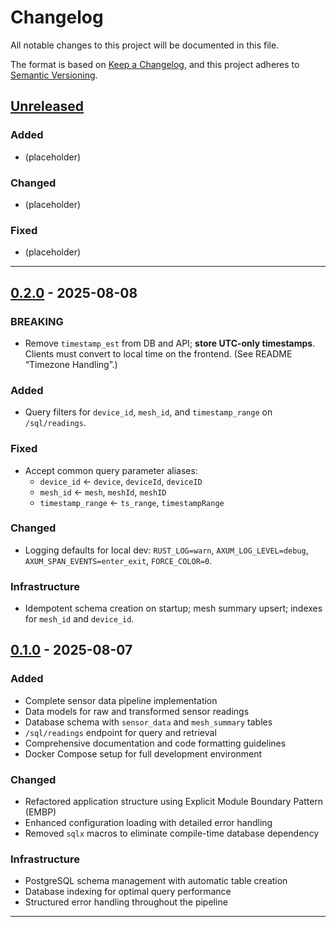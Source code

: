 # Changelog

All notable changes to this project will be documented in this file.

The format is based on [Keep a Changelog](https://keepachangelog.com/en/1.0.0/),
and this project adheres to [Semantic Versioning](https://semver.org/spec/v2.0.0.html).

## [Unreleased]

### Added
- (placeholder)

### Changed
- (placeholder)

### Fixed
- (placeholder)

---

## [0.2.0] - 2025-08-08

### BREAKING
- Remove `timestamp_est` from DB and API; **store UTC-only timestamps**. Clients must
  convert to local time on the frontend. (See README “Timezone Handling”.)

### Added
- Query filters for `device_id`, `mesh_id`, and `timestamp_range` on `/sql/readings`.

### Fixed
- Accept common query parameter aliases:
  - `device_id` ← `device`, `deviceId`, `deviceID`
  - `mesh_id`   ← `mesh`, `meshId`, `meshID`
  - `timestamp_range` ← `ts_range`, `timestampRange`

### Changed
- Logging defaults for local dev: `RUST_LOG=warn`, `AXUM_LOG_LEVEL=debug`,
  `AXUM_SPAN_EVENTS=enter_exit`, `FORCE_COLOR=0`.

### Infrastructure
- Idempotent schema creation on startup; mesh summary upsert; indexes for `mesh_id`
  and `device_id`.

## [0.1.0] - 2025-08-07

### Added
- Complete sensor data pipeline implementation
- Data models for raw and transformed sensor readings
- Database schema with `sensor_data` and `mesh_summary` tables
- `/sql/readings` endpoint for query and retrieval
- Comprehensive documentation and code formatting guidelines
- Docker Compose setup for full development environment

### Changed
- Refactored application structure using Explicit Module Boundary Pattern (EMBP)
- Enhanced configuration loading with detailed error handling
- Removed `sqlx` macros to eliminate compile-time database dependency

### Infrastructure
- PostgreSQL schema management with automatic table creation
- Database indexing for optimal query performance
- Structured error handling throughout the pipeline

---

[Unreleased]: https://github.com/JohnBasrai/codemetal-sensorflow/compare/v0.2.0...HEAD
[0.2.0]: https://github.com/JohnBasrai/codemetal-sensorflow/compare/v0.1.0...v0.2.0
[0.1.0]: https://github.com/JohnBasrai/codemetal-sensorflow/releases/tag/v0.1.0
